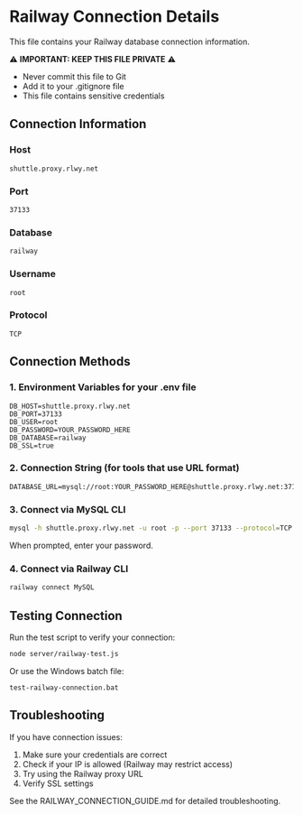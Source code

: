 # Railway Connection Details

This file contains your Railway database connection information. 

⚠️ **IMPORTANT: KEEP THIS FILE PRIVATE** ⚠️
- Never commit this file to Git
- Add it to your .gitignore file
- This file contains sensitive credentials

## Connection Information

### Host
```
shuttle.proxy.rlwy.net
```

### Port
```
37133
```

### Database
```
railway
```

### Username
```
root
```

### Protocol
```
TCP
```

## Connection Methods

### 1. Environment Variables for your .env file
```
DB_HOST=shuttle.proxy.rlwy.net
DB_PORT=37133
DB_USER=root
DB_PASSWORD=YOUR_PASSWORD_HERE
DB_DATABASE=railway
DB_SSL=true
```

### 2. Connection String (for tools that use URL format)
```
DATABASE_URL=mysql://root:YOUR_PASSWORD_HERE@shuttle.proxy.rlwy.net:37133/railway
```

### 3. Connect via MySQL CLI
```bash
mysql -h shuttle.proxy.rlwy.net -u root -p --port 37133 --protocol=TCP railway
```
When prompted, enter your password.

### 4. Connect via Railway CLI
```bash
railway connect MySQL
```

## Testing Connection

Run the test script to verify your connection:
```bash
node server/railway-test.js
```

Or use the Windows batch file:
```
test-railway-connection.bat
```

## Troubleshooting

If you have connection issues:

1. Make sure your credentials are correct
2. Check if your IP is allowed (Railway may restrict access)
3. Try using the Railway proxy URL
4. Verify SSL settings

See the RAILWAY_CONNECTION_GUIDE.md for detailed troubleshooting.
